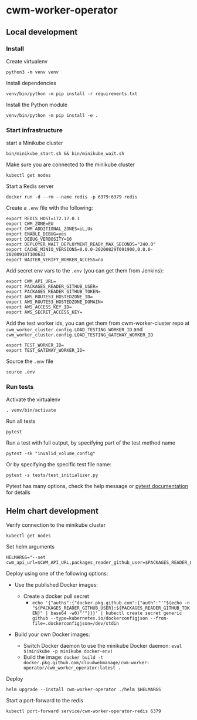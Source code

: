 # cwm-worker-operator

## Local development

### Install

Create virtualenv

```
python3 -m venv venv
```

Install dependencies

```
venv/bin/python -m pip install -r requirements.txt
```

Install the Python module

```
venv/bin/python -m pip install -e .
```

### Start infrastructure

start a Minikube cluster

```
bin/minikube_start.sh && bin/minikube_wait.sh
``` 

Make sure you are connected to the minikube cluster

```
kubectl get nodes
```

Start a Redis server

```
docker run -d --rm --name redis -p 6379:6379 redis
```

Create a `.env` file with the following:

```
export REDIS_HOST=172.17.0.1
export CWM_ZONE=EU
export CWM_ADDITIONAL_ZONES=iL,Us
export ENABLE_DEBUG=yes
export DEBUG_VERBOSITY=10
export DEPLOYER_WAIT_DEPLOYMENT_READY_MAX_SECONDS="240.0"
export CACHE_MINIO_VERSIONS=0.0.0-20200829T091900,0.0.0-20200910T100633
export WAITER_VERIFY_WORKER_ACCESS=no
```

Add secret env vars to the `.env` (you can get them from Jenkins):

```
export CWM_API_URL=
export PACKAGES_READER_GITHUB_USER=
export PACKAGES_READER_GITHUB_TOKEN=
export AWS_ROUTE53_HOSTEDZONE_ID=
export AWS_ROUTE53_HOSTEDZONE_DOMAIN=
export AWS_ACCESS_KEY_ID=
export AWS_SECRET_ACCESS_KEY=
```

Add the test worker ids, you can get them from cwm-worker-cluster repo at `cwm_worker_cluster.config.LOAD_TESTING_WORKER_ID` and `cwm_worker_cluster.config.LOAD_TESTING_GATEWAY_WORKER_ID`

```
export TEST_WORKER_ID=
export TEST_GATEWAY_WORKER_ID=
```

Source the `.env` file

```
source .env
```

### Run tests

Activate the virtualenv

```
. venv/bin/activate
```

Run all tests

```
pytest
```

Run a test with full output, by specifying part of the test method name

```
pytest -sk "invalid_volume_config"
```

Or by specifying the specific test file name:

```
pytest -s tests/test_initializer.py
```

Pytest has many options, check the help message or [pytest documentation](https://docs.pytest.org/en/latest/) for details

## Helm chart development

Verify connection to the minikube cluster

```
kubectl get nodes
```

Set helm arguments

```
HELMARGS="--set cwm_api_url=$CWM_API_URL,packages_reader_github_user=$PACKAGES_READER_GITHUB_USER,packages_reader_github_token=$PACKAGES_READER_GITHUB_TOKEN"
```

Deploy using one of the following options:

* Use the published Docker images:
  * Create a docker pull secret
    * `echo '{"auths":{"docker.pkg.github.com":{"auth":"'"$(echo -n "${PACKAGES_READER_GITHUB_USER}:${PACKAGES_READER_GITHUB_TOKEN}" | base64 -w0)"'"}}}' | kubectl create secret generic github --type=kubernetes.io/dockerconfigjson --from-file=.dockerconfigjson=/dev/stdin`

* Build your own Docker images:
  * Switch Docker daemon to use the minikube Docker daemon: `eval $(minikube -p minikube docker-env)`
  * Build the image: `docker build -t docker.pkg.github.com/cloudwebmanage/cwm-worker-operator/cwm_worker_operator:latest .`
  
Deploy

```
helm upgrade --install cwm-worker-operator ./helm $HELMARGS
```

Start a port-forward to the redis

```
kubectl port-forward service/cwm-worker-operator-redis 6379
```
